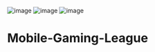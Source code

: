 ![image](https://user-images.githubusercontent.com/92082198/144025725-455c0868-c658-445b-9784-fb1561fb946c.png)
![image](https://user-images.githubusercontent.com/92082198/144028943-aa96b7a3-5982-4533-97b5-d3a4f28048a3.png)
![image](https://user-images.githubusercontent.com/92082198/144029389-96c90c03-fed8-49d1-9299-149a82566790.png)

# Mobile-Gaming-League
